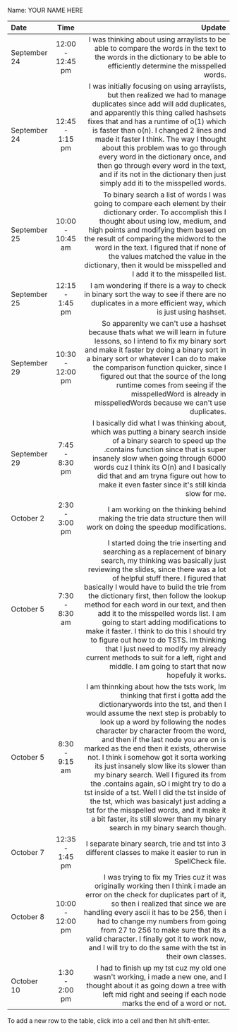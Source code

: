 Name: YOUR NAME HERE

| Date         |       Time       |                                                                                                                                                                                                                                                                                                                                                                                                                                                                                                                                                                                                                                                                                                                                      Update |
|:-------------|:----------------:|--------------------------------------------------------------------------------------------------------------------------------------------------------------------------------------------------------------------------------------------------------------------------------------------------------------------------------------------------------------------------------------------------------------------------------------------------------------------------------------------------------------------------------------------------------------------------------------------------------------------------------------------------------------------------------------------------------------------------------------------:|
| September 24 | 12:00 - 12:45 pm |                                                                                                                                                                                                                                                                                                                                                                                                                                                                                                                                                                  I was thinking about using arraylists to be able to compare the words in the text to the words in the dictionary to be able to efficiently determine the misspelled words. |
| September 24 | 12:45 - 1:15 pm  |                                                                                                                                                                                                                                 I was initially focusing on using arraylists, but then realized we had to manage duplicates since add will add duplicates, and apparently this thing called hashsets fixes that and has a runtime of o(1) which is faster than o(n). I changed 2 lines and made it faster I think. The way I thought about this problem was to go through every word in the dictionary once, and then go through every word in the text, and if its not in the dictionary then just simply add iti to the misspelled words. |
| September 25 | 10:00 - 10:45 am |                                                                                                                                                                                                                                                                                                                                   To binary search a list of words I was going to compare each element by their dictionary order. To accomplish this I thought about using low, medium, and high points and modifying them based on the result of comparing the midword to the word in the text. I figured that if none of the values matched the value in the dictionary, then it would be misspelled and I add it to the misspelled list. |
| September 25 | 12:15 - 1:45 pm  |                                                                                                                                                                                                                                                                                                                                                                                                                                                                                                                                                                                    I am wondering if there is a way to check in binary sort the way to see if there are no duplicates in a more efficient way, which is just using hashset. |
| September 29 | 10:30 - 12:00 pm |                                                                                                                                                                                                                                                                                                                          So apparenlty we can't use a hashset because thats what we will learn in future lessons, so I intend to fix my binary sort and make it faster by doing a binary sort in a binary sort or whatever I can do to make the comparison function quicker, since I figured out that the source of the long runtime comes from seeing if the misspelledWord is already in misspelledWords because we can't use duplicates. |
| September 29 |  7:45 - 8:30 pm  |                                                                                                                                                                                                                                                                                                                                                                                              I basically did what I was thinking about, which was putting a binary search inside of a binary search to speed up the .contains function since that is super insanely slow when going through 6000 words cuz I think its O(n) and I basically did that and am tryna figure out how to make it even faster since it's still kinda slow for me. |
| October 2    |  2:30 - 3:00 pm  |                                                                                                                                                                                                                                                                                                                                                                                                                                                                                                                                                                                                                       I am working on the thinking behind making the trie data structure then will work on doing the speedup modifications. |
| October 5    |  7:30 - 8:30 am  |                                                                         I started doing the trie inserting and searching as a replacement of binary search, my thinking was basically just reviewing the slides, since there was a lot of helpful stuff there. I figured that basically I would have to build the trie from the dictionary first, then follow the lookup method for each word in our text, and then add it to the misspelled words list. I am going to start adding modifications to make it faster. I think to do this I should try  to figure out how to do TSTS. Im thinking that I just need to modify my already current methods to suit for a left, right and middle. I am going to start that now hopefuly it works. |
| October 5    |  8:30 - 9:15 am  | I am thinnking about how the tsts work, Im thinking that first i gotta add the dictionarywords into the tst, and then I would assume the next step is probably to look up a word by following the nodes character by character froom the word, and then if the last node you are on is marked as the end then it exists, otherwise not. I think i somehow got it sorta working its just insanely slow like its slower than my binary search. Well I figured its from the .contains again, sO i might try to do a tst inside of a tst. Well I did the tst inside of the tst, which was basicalyt just adding a tst for the misspelled words, and it make it a bit faster, its still slower than my binary search in my binary search though. |
| October 7    | 12:35 - 1:45 pm  |                                                                                                                                                                                                                                                                                                                                                                                                                                                                                                                                                                                                                                I separate binary search, trie and tst into 3 different classes to make it easier to run in SpellCheck file. |
| October 8    | 10:00 - 12:00 pm |                                                                                                                                                                                                                                                                                                                               I was trying to fix my Tries cuz it was originally working then I think i made an error on the check for duplicates part of it, so then i realized that since we are handling every ascii it has to be 256, then i had to change my numbers from going from 27 to 256 to make sure that its a valid character. I finally got it to work now, and I will try to do the same with the tst in their own classes. |
| October 10   |  1:30 - 2:00 pm  |                                                                                                                                                                                                                                                                                                                                                                                                                                                                                                                                         I had to finish up my tst cuz my old one wasn't working, i made a new one, and I thought about it as going down a tree with left mid right and seeing if each node marks the end of a word or not.  |


To add a new row to the table, click into a cell and then hit shift-enter.
